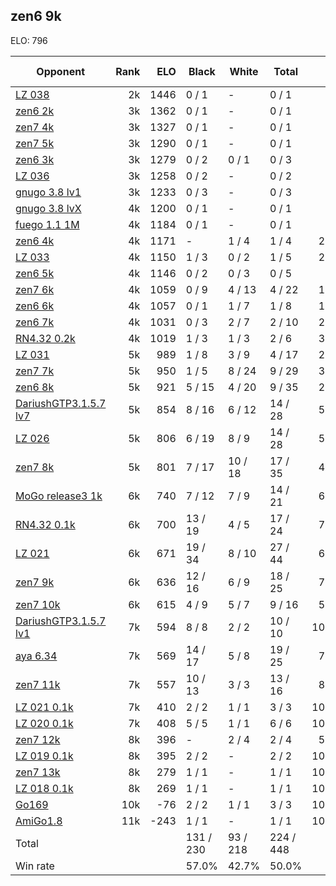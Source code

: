 ## zen6 9k ##

ELO: 796

Opponent | Rank | ELO | Black | White | Total | Win rate
---------|-----:|----:|-------|-------|-------|-------:
[LZ 038](LZ%20038.md) | 2k | 1446 | 0 / 1 | - | 0 / 1 | 0.0%
[zen6 2k](zen6%202k.md) | 3k | 1362 | 0 / 1 | - | 0 / 1 | 0.0%
[zen7 4k](zen7%204k.md) | 3k | 1327 | 0 / 1 | - | 0 / 1 | 0.0%
[zen7 5k](zen7%205k.md) | 3k | 1290 | 0 / 1 | - | 0 / 1 | 0.0%
[zen6 3k](zen6%203k.md) | 3k | 1279 | 0 / 2 | 0 / 1 | 0 / 3 | 0.0%
[LZ 036](LZ%20036.md) | 3k | 1258 | 0 / 2 | - | 0 / 2 | 0.0%
[gnugo 3.8 lv1](gnugo%203.8%20lv1.md) | 3k | 1233 | 0 / 3 | - | 0 / 3 | 0.0%
[gnugo 3.8 lvX](gnugo%203.8%20lvX.md) | 4k | 1200 | 0 / 1 | - | 0 / 1 | 0.0%
[fuego 1.1 1M](fuego%201.1%201M.md) | 4k | 1184 | 0 / 1 | - | 0 / 1 | 0.0%
[zen6 4k](zen6%204k.md) | 4k | 1171 | - | 1 / 4 | 1 / 4 | 25.0%
[LZ 033](LZ%20033.md) | 4k | 1150 | 1 / 3 | 0 / 2 | 1 / 5 | 20.0%
[zen6 5k](zen6%205k.md) | 4k | 1146 | 0 / 2 | 0 / 3 | 0 / 5 | 0.0%
[zen7 6k](zen7%206k.md) | 4k | 1059 | 0 / 9 | 4 / 13 | 4 / 22 | 18.2%
[zen6 6k](zen6%206k.md) | 4k | 1057 | 0 / 1 | 1 / 7 | 1 / 8 | 12.5%
[zen6 7k](zen6%207k.md) | 4k | 1031 | 0 / 3 | 2 / 7 | 2 / 10 | 20.0%
[RN4.32 0.2k](RN4.32%200.2k.md) | 4k | 1019 | 1 / 3 | 1 / 3 | 2 / 6 | 33.3%
[LZ 031](LZ%20031.md) | 5k | 989 | 1 / 8 | 3 / 9 | 4 / 17 | 23.5%
[zen7 7k](zen7%207k.md) | 5k | 950 | 1 / 5 | 8 / 24 | 9 / 29 | 31.0%
[zen6 8k](zen6%208k.md) | 5k | 921 | 5 / 15 | 4 / 20 | 9 / 35 | 25.7%
[DariushGTP3.1.5.7 lv7](DariushGTP3.1.5.7%20lv7.md) | 5k | 854 | 8 / 16 | 6 / 12 | 14 / 28 | 50.0%
[LZ 026](LZ%20026.md) | 5k | 806 | 6 / 19 | 8 / 9 | 14 / 28 | 50.0%
[zen7 8k](zen7%208k.md) | 5k | 801 | 7 / 17 | 10 / 18 | 17 / 35 | 48.6%
[MoGo release3 1k](MoGo%20release3%201k.md) | 6k | 740 | 7 / 12 | 7 / 9 | 14 / 21 | 66.7%
[RN4.32 0.1k](RN4.32%200.1k.md) | 6k | 700 | 13 / 19 | 4 / 5 | 17 / 24 | 70.8%
[LZ 021](LZ%20021.md) | 6k | 671 | 19 / 34 | 8 / 10 | 27 / 44 | 61.4%
[zen7 9k](zen7%209k.md) | 6k | 636 | 12 / 16 | 6 / 9 | 18 / 25 | 72.0%
[zen7 10k](zen7%2010k.md) | 6k | 615 | 4 / 9 | 5 / 7 | 9 / 16 | 56.3%
[DariushGTP3.1.5.7 lv1](DariushGTP3.1.5.7%20lv1.md) | 7k | 594 | 8 / 8 | 2 / 2 | 10 / 10 | 100.0%
[aya 6.34](aya%206.34.md) | 7k | 569 | 14 / 17 | 5 / 8 | 19 / 25 | 76.0%
[zen7 11k](zen7%2011k.md) | 7k | 557 | 10 / 13 | 3 / 3 | 13 / 16 | 81.3%
[LZ 021 0.1k](LZ%20021%200.1k.md) | 7k | 410 | 2 / 2 | 1 / 1 | 3 / 3 | 100.0%
[LZ 020 0.1k](LZ%20020%200.1k.md) | 7k | 408 | 5 / 5 | 1 / 1 | 6 / 6 | 100.0%
[zen7 12k](zen7%2012k.md) | 8k | 396 | - | 2 / 4 | 2 / 4 | 50.0%
[LZ 019 0.1k](LZ%20019%200.1k.md) | 8k | 395 | 2 / 2 | - | 2 / 2 | 100.0%
[zen7 13k](zen7%2013k.md) | 8k | 279 | 1 / 1 | - | 1 / 1 | 100.0%
[LZ 018 0.1k](LZ%20018%200.1k.md) | 8k | 269 | 1 / 1 | - | 1 / 1 | 100.0%
[Go169](Go169.md) | 10k | -76 | 2 / 2 | 1 / 1 | 3 / 3 | 100.0%
[AmiGo1.8](AmiGo1.8.md) | 11k | -243 | 1 / 1 | - | 1 / 1 | 100.0%
Total | | | 131 / 230 | 93 / 218 | 224 / 448 | 
Win rate| | | 57.0% | 42.7% | 50.0% | 
